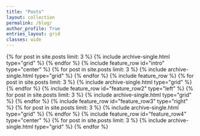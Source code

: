 ```yaml
---
title: "Posts"
layout: collection
permalink: /blog/
author_profile: True
entries_layout: grid
classes: wide
---
```


{% for post in site.posts limit: 3 %}
  {% include archive-single.html type="grid" %}
{% endfor %}
{% include feature_row id="intro" type="center" %}
{% for post in site.posts limit: 3 %}
  {% include archive-single.html type="grid" %}
{% endfor %}
{% include feature_row %}
{% for post in site.posts limit: 3 %}
  {% include archive-single.html type="grid" %}
{% endfor %}
{% include feature_row id="feature_row2" type="left" %}
{% for post in site.posts limit: 3 %}
  {% include archive-single.html type="grid" %}
{% endfor %}
{% include feature_row id="feature_row3" type="right" %}
{% for post in site.posts limit: 3 %}
  {% include archive-single.html type="grid" %}
{% endfor %}
{% include feature_row id="feature_row4" type="center" %}
{% for post in site.posts limit: 3 %}
  {% include archive-single.html type="grid" %}
{% endfor %}
